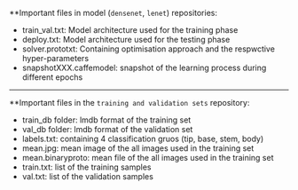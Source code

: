 
**Important files in model (`densenet`, `lenet`) repositories:


- train_val.txt: Model architecture used for the training phase
- deploy.txt: Model architecture used for the testing phase
- solver.prototxt: Containing optimisation approach and the respwctive hyper-parameters
- snapshotXXX.caffemodel: snapshot of the learning process during different epochs
-----------------------------------------------------------------------------------------------------
**Important files in the `training and validation sets` repository:

- train_db folder: lmdb format of the training set
- val_db folder: lmdb format of the validation set
- labels.txt: containing 4 classification gruos (tip, base, stem, body)
- mean.jpg: mean image of the all images used in the training set
- mean.binaryproto: mean file of the all images used in the training set
- train.txt: list of the training samples
- val.txt: list of the validation samples


